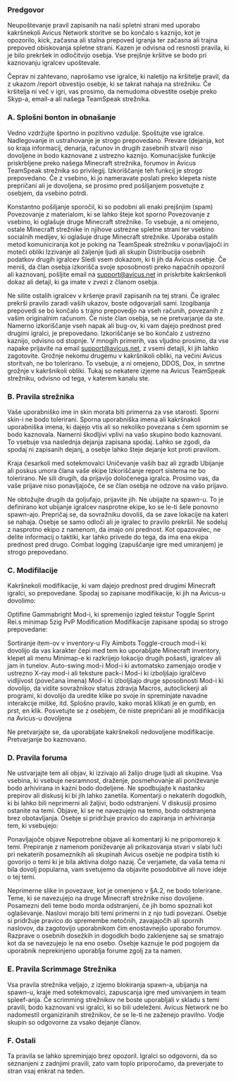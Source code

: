 
### Predgovor

Neupoštevanje pravil zapisanih na naši spletni strani med uporabo kakršnekoli Avicus Network storitve se bo končalo s kaznijo, kot je opozorilo, kick, začasna ali stalna prepoved igranja ter začasna ali trajna prepoved obiskovanja spletne strani. Kazen je odvisna od resnosti pravila, ki je bilo prekršek in odločitvijo osebja. Vse prejšnje kršitve se bodo pri kaznovanju igralcev upoštevale.

Čeprav ni zahtevano, naprošamo vse igralce, ki naletijo na kršitelje pravil, da z ukazom /report obvestijo osebje, ki se takrat nahaja na strežniku. Če kršitelja ni več v igri, vas prosimo, da nemudoma obvestite osebje preko Skyp-a, email-a ali našega TeamSpeak strežnika.

### A. Splošni bonton in obnašanje

Vedno vzdržujte športno in pozitivno vzdušje. Spoštujte vse igralce. Nadlegovanje in ustrahovanje je strogo prepovedano. Prevare (dejanja, kot so kraja informacij, denarja, računov in drugih zasebnih stvari) niso dovoljene in bodo kaznovane z ustrezno kaznijo.
Komunacijske funkcije priskrbljene preko našega Minecraft strežnika, forumov in Avicus TeamSpeak strežnika so privilegij. Izkoriščanje teh funkcij je strogo prepovedano. Če z vsebino, ki jo nameravate poslati preko klepeta niste prepričani ali je dovoljena, se prosimo pred pošiljanjem posvetujte z osebjem, da vsebino potrdi.

Konstantno pošiljanje sporočil, ki so podobni ali enaki prejšnjim (spam) 
Povezovanje z materialom, ki se lahko šteje kot sporno
Povezovanje z vsebino, ki oglašuje druge Minecraft strežnike. To vsebuje, a ni omejeno, ostale Minecraft strežnike in njihove ustrezne spletne strani ter vsebino socialnih medijev, ki oglašuje druge Minecraft strežnike.
Uporaba ostalih metod komuniciranja kot je poking na TeamSpeak strežniku v ponavljajoči in moteči obliki
Izzivanje ali žaljenje ljudi ali skupin
Distribucija osebnih podatkov drugih igralcev
Sledi vsem dokazom, ki ti jih da Avicus osebje. Če meniš, da član osebja izkorišča svoje sposobnosti preko napačnih opozoril ali kaznovanj, pošljite email na support@avicus.net in priskrbite kakršenkoli dokaz ali detajl, ki ga imate v zvezi z članom osebja.

Ne silite ostalih igralcev v kršenje pravil zapisanih na tej strani. Če igralec prekrši pravilo zaradi vaših ukazov, boste odgovarjali sami.
Izogibanja prepovedi se bo končalo s trajno prepovedjo na vseh računih, povezanih z vašim originalnim računom.
Če niste član osebja, se ne pretvarjanje da ste.
Namerno izkoriščanje vseh napak ali bug-ov, ki vam dajejo prednost pred drugimi igralci, je prepovedano. Izkoriščanje se bo končalo z ustrezno kaznijo, odvisno od stopnje. V mnogih primerih, vas vljudno prosimo, da vse napake prijavite na email support@avicus.net, z vsemi detajli, ki jih lahko zagotovite.
Grožnje nekomu drugemu v kakršnikoli obliki, na večini Avicus storitvah, ne bo tolerirano. To vsebuje, a ni omejeno, DDOS, Dox, in smrtne grožnje v kakršnikoli obliki. Tukaj so nekatere izjeme na Avicus TeamSpeak strežniku, odvisno od tega, v katerem kanalu ste.

### B. Pravila strežnika 

Vaše uporabniško ime in skin morata biti primerna za vse starosti. Sporni skin-i ne bodo tolerirani. Sporna uporabniška imena ali kakršnakoli uporabniška imena, ki dajejo vtis ali so nekoliko povezana s čem spornim se bodo kaznovala.
Namerni škodljivi vplivi na vašo skupino bodo kaznovani. To vsebuje vsa naslednja dejanja zapisana spodaj. Lahko se zgodi, da spodaj ni zapisanih dejanj, a osebje lahko šteje dejanje kot proti pravilom.

Kraja česarkoli med sotekmovalci
Uničevanje vaših baz ali zgradb
Ubijanje ali poskus umora člana vaše ekipe
Izkoriščanje report sistema ne bo tolerirano. Ne sili drugih, da prijavijo določenega igralca. Prosimo vas, da vaše prijave niso ponavljajoče, če se član osebja ne odzove na vašo prijavo.

Ne obtožujte drugih da goljufajo, prijavite jih.
Ne ubijajte na spawn-u. To je definirano kot ubijanje igralcev nasprotne ekipe, ko se le-ti šele ponovno spawn-ajo. Prepričaj se, da sovražniku dovoliš, da se zave lokacije na kateri se nahaja. Osebje se samo odloči ali je igralec to pravilo prekršil.
Ne sodeluj z nasprotno ekipo z namenom, da imajo oni prednost.
Kot opazovalec, ne delite informacij o taktiki, kar lahko privede do tega, da ima ena ekipa prednost pred drugo.
Combat logging (zapuščanje igre med umiranjem) je strogo prepovedano.

### C. Modifilacije

Kakršnekoli modifikacije, ki vam dajejo prednost pred drugimi Minecraft igralci, so prepovedane.
Spodaj so zapisane modifikacije, ki jih na Avicus-u dovolimo:

Optifine
Gammabright
Mod-i, ki spremenijo izgled tekstur
Toggle Sprint
Rei.s minimap
5zig PvP Modification
Modifikacije zapisane spodaj so strogo prepovedane:

Sortiranje item-ov v inventory-u
Fly
Aimbots
Toggle-crouch mod-i ki dovolijo da vas karakter čepi med tem ko uporabljate Minecraft inventory, klepet ali menu
Minimap-e ki razkrijejo lokacijo drugih pošasti, igralcev ali jam in tunelov. 
Auto-swing mod-i
Mod-i ki avtomatsko zamenjajo orodje v ustrezno 
X-ray mod-i ali teksture pack-i
Mod-i ki izboljšajo igralčevo vidljivost  (povečana imena)
Mod-i ki izboljšajo druge sposobnosti 
Mod-i ki dovolijo, da vidite sovražnikov status zdravja
Macros, autoclickerji ali programi, ki dovolijo da uredite klike po svoje in spreminjate navadne interakcije miške, itd. Splošno pravilo, kako moraš klikati je en gumb, en prst, en klik.
Posvetujte se z osebjem, če niste prepričani ali je modifikacija na Avicus-u dovoljena

Ne pretvarjajte se, da uporabljate kakršnekoli nedovoljene modifikacije. Pretvarjanje bo kaznovano.

### D. Pravila foruma 

Ne ustvarjajte tem ali objav, ki izzivajo ali žalijo druge ljudi ali skupine. Vsa vsebina, ki vsebuje nesramnost, draženje, posmehovanje ali poniževanje bodo arhivirana in kazni bodo dodeljene.
Ne spodbujajte k nastanku prepirov ali diskusij ki bi jih lahko zanetila.
Komentarji o nekaterih dogodkih, ki bi lahko bili neprimerni ali žaljivi, bodo odstranjeni.
V diskusiji prosimo ostanite na temi. Objave, ki se ne navezujejo na temo, bodo odstranjena brez obotavljanja. Osebje si pridržuje pravico do zapiranja in arhiviranja tem, ki vsebujejo:

Ponavljajoče objave
Nepotrebne objave ali komentarji ki ne pripomorejo k temi.
Prepiranje z namenom poniževanje ali prikazovanja stvari v slabi luči pri nekaterih posameznikih ali skupinah
Avicus osebje ne podpira tistih ki govorijo o temi ki je bila aktivna dolgo nazaj. Če verjamete, da vaša tema ni bila dovolj popularna, vam svetujemo da objavite posodobitve ali nove ideje o tej temi. 

Neprimerne slike in povezave, kot je omenjeno v §A.2, ne bodo tolerirane.
Teme, ki se navezujejo na druge Minecraft strežnike niso dovoljene. Posamezni deli teme bodo morda odstranjeni, če jih bomo spoznali kot oglaševanje. 
Naslovi morajo biti temi primerni  in z njo tudi povezani. Osebje si pridržuje pravico do spremembe netočnih, zavajajočih ali spornih naslovov, da zagotovijo uporabnikom čim enostavnejšo uporabo forumov.
Razprave o osebnih dosežkih in dogodkih bodo zaklenjene saj se smatrajo kot da se navezujejo le na eno osebo. Osebje kaznuje le pod pogojem da uporabnik neprekinjeno uporablja forume zgolj za ta namen.

### E. Pravila Scrimmage Strežnika

Vsa pravila strežnika veljajo, z izjemo blokiranja spawn-a, ubijanja na spawn-u, kraje med sotekmovalci, zapuscanja igre med umivanjem in team spleef-anja.
Če scrimming strežnikov ne boste uporabljali v skladu s temi pravili, bodo kaznovani vsi igralci, ki so bili udeleženi.
Avicus Network ne bo nadomestil organiziranih strežnikov, če se le-ti ne zaženejo pravilno.
Vodje skupin so odgovorne za vsako dejanje članov. 

### F. Ostali

Ta pravila se lahko spreminjajo brez opozoril. Igralci so odgovorni, da so seznanjeni z zadnjimi pravili, zato vam toplo priporočamo, da preverjate to stran vsaj enkrat na teden.

